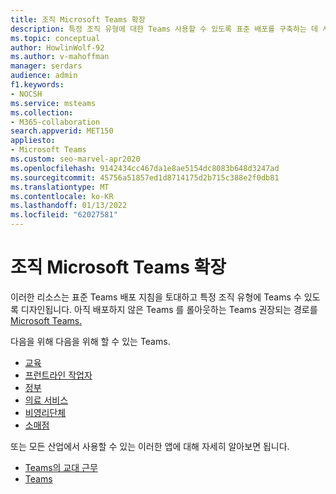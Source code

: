 ```yaml
---
title: 조직 Microsoft Teams 확장
description: 특정 조직 유형에 대한 Teams 사용할 수 있도록 표준 배포를 구축하는 데 사용할 수 있는 리소스에 대해 Teams 설명합니다.
ms.topic: conceptual
author: HowlinWolf-92
ms.author: v-mahoffman
manager: serdars
audience: admin
f1.keywords:
- NOCSH
ms.service: msteams
ms.collection:
- M365-collaboration
search.appverid: MET150
appliesto:
- Microsoft Teams
ms.custom: seo-marvel-apr2020
ms.openlocfilehash: 9142434cc467da1e8ae5154dc8083b648d3247ad
ms.sourcegitcommit: 45756a51857ed1d8714175d2b715c388e2f0db81
ms.translationtype: MT
ms.contentlocale: ko-KR
ms.lasthandoff: 01/13/2022
ms.locfileid: "62027581"
---
```

# <a name="expand-microsoft-teams-across-your-organization"></a>조직 Microsoft Teams 확장

이러한 리소스는 표준 Teams 배포 지침을 토대하고 특정 조직 유형에 Teams 수 있도록 디자인됩니다. 아직 배포하지 않은 Teams 를 롤아웃하는 Teams 권장되는 경로를 [Microsoft Teams.](../deploy-overview.md)

다음을 위해 다음을 위해 할 수 있는 Teams.

- [교육](./teams-for-education-landing-page.md)
- [프런트라인 작업자](../flw-landing-page.md)
- [정부](./teams-for-government-landing-page.md)
- [의료 서비스](./teams-for-healthcare-landing-page.md)
- [비영리단체](./teams-for-nonprofit-landing-page.md)
- [소매점](./teams-for-retail-landing-page.md)

또는 모든 산업에서 사용할 수 있는 이러한 앱에 대해 자세히 알아보면 됩니다.

- [Teams의 교대 근무](./shifts-for-teams-landing-page.md)
- [Teams](../bookings-app-admin.md)
